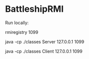 # BattleshipRMI

Run locally:

rmiregistry 1099

java -cp ./classes Server 127.0.0.1 1099

java -cp ./classes Client 127.0.0.1 1099
